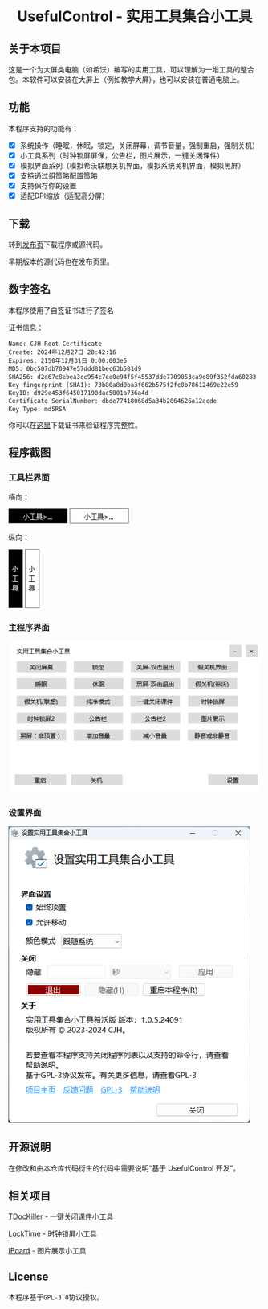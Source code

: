 <h1 align="center">
  UsefulControl - 实用工具集合小工具
</h1>

## 关于本项目

这是一个为大屏类电脑（如希沃）编写的实用工具，可以理解为一堆工具的整合包。本软件可以安装在大屏上（例如教学大屏），也可以安装在普通电脑上。

## 功能

本程序支持的功能有：

- [x] 系统操作（睡眠，休眠，锁定，关闭屏幕，调节音量，强制重启，强制关机）
- [x] 小工具系列（时钟锁屏屏保，公告栏，图片展示，一键关闭课件）
- [x] 模拟界面系列（模拟希沃联想关机界面，模拟系统关机界面，模拟黑屏）
- [x] 支持通过组策略配置策略
- [x] 支持保存你的设置
- [x] 适配DPI缩放（适配高分屏）

## 下载

转到[发布页](https://github.com/cjhdevact/UsefulControl/releases/latest)下载程序或源代码。

早期版本的源代码也在发布页里。

## 数字签名

本程序使用了自签证书进行了签名

证书信息：
```
Name: CJH Root Certificate
Create: ‎2024‎年‎12‎月‎27‎日 20:42:16
Expires: ‎2150‎年‎12‎月‎31‎日 0:00:003e5
MD5: 0bc507db70947e57ddd81bec63b581d9
SHA256: d2d67c8ebea3cc954c7ee0e94f5f45537dde7709053ca9e89f352fda60283
Key fingerprint (SHA1): 73b80a8d0ba3f662b575f2fc0b78612469e22e59
KeyID: d929e453f645017190dac5001a736a4d
Certificate SerialNumber: dbde77418068d5a34b2064626a12ecde
Key Type: md5RSA
```

你可以在[这里](Src/UsefulControl/files/rootcert.cer)下载证书来验证程序完整性。

## 程序截图

### 工具栏界面

横向：

![工具栏界面（横向深色）](Assets/ui1.png)      ![工具栏界面（横向浅色）](Assets/ui1light.png)

纵向：

![工具栏界面（纵向深色）](Assets/ui2.png)      ![工具栏界面（纵向浅色）](Assets/ui2light.png)

### 主程序界面

![主程序界面（浅色）](Assets/uimain.png)

### 设置界面

![设置界面](Assets/uisetting.png)

## 开源说明

在修改和由本仓库代码衍生的代码中需要说明“基于 UsefulControl 开发”。

## 相关项目

[TDocKiller](https://github.com/cjhdevact/TDocKiller) - 一键关闭课件小工具

[LockTime](https://github.com/cjhdevact/LockTime) - 时钟锁屏小工具

[IBoard](https://github.com/cjhdevact/IBoard) - 图片展示小工具

## License

本程序基于`GPL-3.0`协议授权。